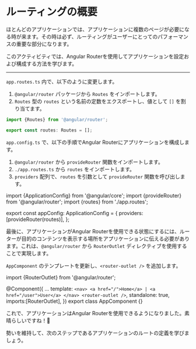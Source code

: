 # ルーティングの概要

ほとんどのアプリケーションでは、アプリケーションに複数のページが必要になる時が来ます。その時は必ず、ルーティングがユーザーにとってのパフォーマンスの重要な部分になります。

このアクティビティでは、Angular Routerを使用してアプリケーションを設定および構成する方法を学びます。

<hr>

<docs-workflow>

<docs-step title="app.route.ts ファイルの作成">

`app.routes.ts` 内で、以下のように変更します。

1. `@angular/router` パッケージから `Routes` をインポートします。
1. `Routes` 型の `routes` という名前の定数をエクスポートし、値として `[]` を割り当てます。

```ts
import {Routes} from '@angular/router';

export const routes: Routes = [];
```

</docs-step>

<docs-step title="プロバイダーへのルーティングの追加">

`app.config.ts` で、以下の手順でAngular Routerにアプリケーションを構成します。

1. `@angular/router` から `provideRouter` 関数をインポートします。
1. `./app.routes.ts` から `routes` をインポートします。
1. `providers` 配列で、`routes` を引数として `provideRouter` 関数を呼び出します。

<docs-code language="ts" highlight="[2,3,6]">
import {ApplicationConfig} from '@angular/core';
import {provideRouter} from '@angular/router';
import {routes} from './app.routes';

export const appConfig: ApplicationConfig = {
  providers:[provideRouter(routes)],
};
</docs-code>

</docs-step>

<docs-step title="コンポーネントへの `RouterOutlet` のインポート">

最後に、アプリケーションがAngular Routerを使用できる状態にするには、ルーターが目的のコンテンツを表示する場所をアプリケーションに伝える必要があります。これは、`@angular/router` から `RouterOutlet` ディレクティブを使用することで実現します。

`AppComponent` のテンプレートを更新し、`<router-outlet />` を追加します。

<docs-code language="angular-ts" highlight="[11]">
import {RouterOutlet} from '@angular/router';

@Component({
  ...
  template: `
    <nav>
      <a href="/">Home</a>
      |
      <a href="/user">User</a>
    </nav>
    <router-outlet />
  `,
  standalone: true,
  imports:[RouterOutlet],
})
export class AppComponent {}
</docs-code>

</docs-step>

</docs-workflow>

これで、アプリケーションはAngular Routerを使用できるようになりました。素晴らしいですね！🙌

勢いを維持して、次のステップであるアプリケーションのルートの定義を学びましょう。


